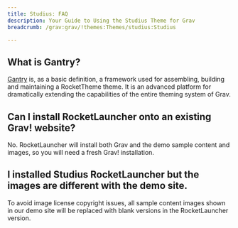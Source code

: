 ```yaml
---
title: Studius: FAQ
description: Your Guide to Using the Studius Theme for Grav
breadcrumb: /grav:grav/!themes:Themes/studius:Studius

---
```


## What is Gantry?

[Gantry][gantry] is, as a basic definition, a framework used for assembling, building and maintaining a RocketTheme theme. It is an advanced platform for dramatically extending the capabilities of the entire theming system of Grav.

## Can I install RocketLauncher onto an existing Grav! website?

No. RocketLauncher will install both Grav and the demo sample content and images, so you will need a fresh Grav! installation.

## I installed Studius RocketLauncher but the images are different with the demo site.

To avoid image license copyright issues, all sample content images shown in our demo site will be replaced with blank versions in the RocketLauncher version.

[gantry]: http://gantry.org/
[forum]: http://www.rockettheme.com/forum/grav-theme-studius
[roksprocket]: http://www.rockettheme.com/grav/extensions/roksprocket
